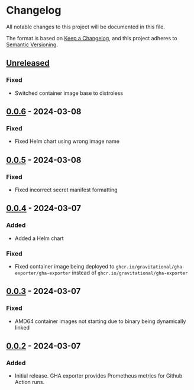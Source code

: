 # Changelog
All notable changes to this project will be documented in this file.

The format is based on [Keep a Changelog](https://keepachangelog.com/en/1.0.0/),
and this project adheres to [Semantic Versioning](https://semver.org/spec/v2.0.0.html).

## [Unreleased]
### Fixed
- Switched container image base to distroless

## [0.0.6] - 2024-03-08
### Fixed
- Fixed Helm chart using wrong image name

## [0.0.5] - 2024-03-08
### Fixed
- Fixed incorrect secret manifest formatting

## [0.0.4] - 2024-03-07
### Added
- Added a Helm chart

### Fixed
- Fixed container image being deployed to `ghcr.io/gravitational/gha-exporter/gha-exporter` instead of `ghcr.io/gravitational/gha-exporter`

## [0.0.3] - 2024-03-07
### Fixed
- AMD64 container images not starting due to binary being dynamically linked

## [0.0.2] - 2024-03-07
### Added
- Initial release. GHA exporter provides Prometheus metrics for Github Action runs.

[Unreleased]: https://github.com/gravitational/gha-exporter/compare/v0.0.6...HEAD
[0.0.6]: https://github.com/gravitational/gha-exporter/compare/v0.0.5...v0.0.6
[0.0.5]: https://github.com/gravitational/gha-exporter/compare/v0.0.4...v0.0.5
[0.0.4]: https://github.com/gravitational/gha-exporter/compare/v0.0.3...v0.0.4
[0.0.3]: https://github.com/gravitational/gha-exporter/compare/v0.0.2...v0.0.3
[0.0.2]: httpx://github.com/gravitational/gha-exporter/releases/tag/v0.0.2
